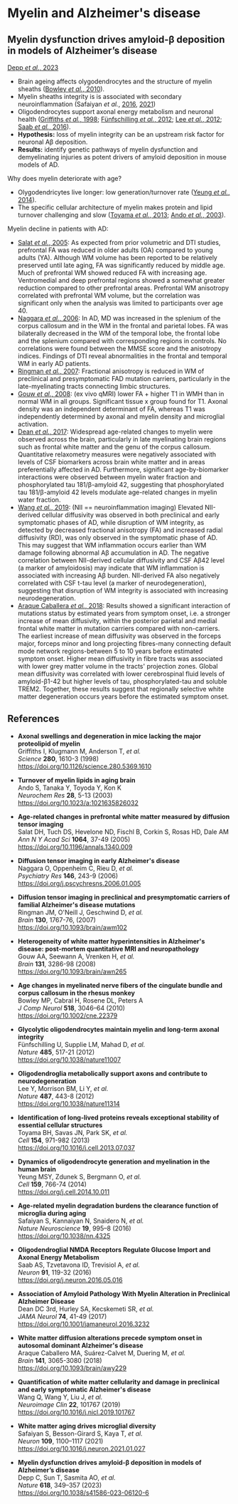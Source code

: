 # Myelin and Alzheimer's disease

## Myelin dysfunction drives amyloid-β deposition in models of Alzheimer’s disease

[Depp _et al._, 2023](#depp2023myelin)

- Brain ageing affects olygodendrocytes and the structure of myelin sheaths 
  ([Bowley _et al._, 2010](#bowley2010age)).
- Myelin sheaths integrity is is associated with secondary neuroinflammation 
  (Safaiyan _et al._, [2016](#safaiyan2016age), [2021](#safaiyan2021white))
- Oligodendrocytes support axonal energy metabolism and neuronal health 
  ([Griffiths _et al._, 1998](griffiths1998axonal); [Fünfschilling _et al._, 2012](#funfschilling2012glycolytic); 
  [Lee _et al._, 2012](#lee2012oligodendroglia); [Saab _et al._, 2016](#saab2016oligodendroglial)).
- **Hypothesis:** loss of myelin integrity can be an upstream risk factor for neuronal Aβ deposition.
- **Results:** identify genetic pathways of myelin dysfunction and demyelinating injuries as potent drivers of amyloid deposition in mouse models of AD.

Why does myelin deteriorate with age?
- Olygodendricytes live longer: low generation/turnover rate ([Yeung _et al._, 2014](#yeung2014dynamics)).
- The specific cellular architecture of myelin makes protein and lipid turnover challenging and slow
  ([Toyama _et al._, 2013](#toyama2013identification); [Ando _et al._, 2003](#ando2003turnover)).

Myelin decline in patients with AD:
- [Salat _et al._, 2005](#salat2005age): As expected from prior volumetric and DTI studies, prefrontal FA was reduced in older adults (OA) compared to young adults (YA). Although WM volume has been reported to be relatively preserved until late aging, FA was significantly reduced by middle age. Much of prefrontal WM showed reduced FA with increasing age. Ventromedial and deep prefrontal regions showed a somewhat greater reduction compared to other prefrontal areas. Prefrontal WM anisotropy correlated with prefrontal WM volume, but the correlation was significant only when the analysis was limited to participants over age 40.
- [Naggara _et al._, 2006](#naggara2006diffusion): In AD, MD was increased in the splenium of the corpus callosum and in the WM in the frontal and parietal lobes. FA was bilaterally decreased in the WM of the temporal lobe, the frontal lobe and the splenium compared with corresponding regions in controls. No correlations were found between the MMSE score and the anisotropy indices. Findings of DTI reveal abnormalities in the frontal and temporal WM in early AD patients. 
- [Ringman _et al._, 2007](#ringman2007diffusion): Fractional anisotropy is reduced in WM of preclinical and presymptomatic FAD mutation carriers, particularly in the late-myelinating tracts connecting limbic structures.
- [Gouw _et al._, 2008](#gouw2008heterogeneity): (ex vivo qMRI) lower FA + higher T1 in WMH than in normal WM in all groups. Significant tissue x group found for T1.  Axonal density was an independent determinant of FA, whereas T1 was independently determined by axonal and myelin density and microglial activation.
- [Dean _et al._, 2017](#dean2017association): Widespread age-related changes to myelin were observed across the brain, particularly in late myelinating brain regions such as frontal white matter and the genu of the corpus callosum. Quantitative relaxometry measures were negatively associated with levels of CSF biomarkers across brain white matter and in areas preferentially affected in AD. Furthermore, significant age-by-biomarker interactions were observed between myelin water fraction and phosphorylated tau 181/β-amyloid 42, suggesting that phosphorylated tau 181/β-amyloid 42 levels modulate age-related changes in myelin water fraction.
- [Wang _et al._, 2019](#wang2019quantification): (NII == neuroinflammation imaging) Elevated NII-derived cellular diffusivity was observed in both preclinical and early symptomatic phases of AD, while disruption of WM integrity, as detected by decreased fractional anisotropy (FA) and increased radial diffusivity (RD), was only observed in the symptomatic phase of AD. This may suggest that WM inflammation occurs earlier than WM damage following abnormal Aβ accumulation in AD. The negative correlation between NII-derived cellular diffusivity and CSF Aβ42 level (a marker of amyloidosis) may indicate that WM inflammation is associated with increasing Aβ burden. NII-derived FA also negatively correlated with CSF t-tau level (a marker of neurodegeneration), suggesting that disruption of WM integrity is associated with increasing neurodegeneration.
- [Araque Caballera _et al._, 2018](#araquecaballero2018white): Results showed a significant interaction of mutations status by estimated years from symptom onset, i.e. a stronger increase of mean diffusivity, within the posterior parietal and medial frontal white matter in mutation carriers compared with non-carriers. The earliest increase of mean diffusivity was observed in the forceps major, forceps minor and long projecting fibres-many connecting default mode network regions-between 5 to 10 years before estimated symptom onset. Higher mean diffusivity in fibre tracts was associated with lower grey matter volume in the tracts' projection zones. Global mean diffusivity was correlated with lower cerebrospinal fluid levels of amyloid-β1-42 but higher levels of tau, phosphorylated-tau and soluble TREM2. Together, these results suggest that regionally selective white matter degeneration occurs years before the estimated symptom onset. 

## References

- <b id="griffiths1998axonal"></b>
  **Axonal swellings and degeneration in mice lacking the major proteolipid of myelin** <br />
  Griffiths I, Klugmann M, Anderson T, _et al._ <br />
  _Science_ **280**, 1610-3 (1998) <br />
  https://doi.org/10.1126/science.280.5369.1610

- <b id="ando2003turnover"></b>
  **Turnover of myelin lipids in aging brain** <br />
  Ando S, Tanaka Y, Toyoda Y, Kon K <br />
  _Neurochem Res_ **28**, 5-13 (2003) <br />
  https://doi.org/10.1023/a:1021635826032

- <b id="salat2005age"></b>
  **Age-related changes in prefrontal white matter measured by diffusion tensor imaging** <br />
  Salat DH, Tuch DS, Hevelone ND, Fischl B, Corkin S, Rosas HD, Dale AM <br />
  _Ann N Y Acad Sci_ **1064**, 37-49 (2005) <br />
  https://doi.org/10.1196/annals.1340.009

- <b id="naggara2006diffusion"></b>
  **Diffusion tensor imaging in early Alzheimer's disease** <br />
  Naggara O, Oppenheim C, Rieu D, _et al._ <br />
  _Psychiatry Res_ **146**, 243-9 (2006) <br />
  https://doi.org/j.pscychresns.2006.01.005

- <b id="ringman2007diffusion"></b>
  **Diffusion tensor imaging in preclinical and presymptomatic carriers of familial Alzheimer's disease mutations** <br />
  Ringman JM, O'Neill J, Geschwind D, _et al._ <br />
  _Brain_ **130**, 1767-76, (2007) <br />
  https://doi.org/10.1093/brain/awm102

- <b id="gouw2008heterogeneity"></b>
  **Heterogeneity of white matter hyperintensities in Alzheimer's disease: post-mortem quantitative MRI and neuropathology** <br />
  Gouw AA, Seewann A, Vrenken H, _et al._ <br />
  _Brain_ **131**,  3286-98 (2008) <br />
  https://doi.org/10.1093/brain/awn265

- <b id="bowley2010age"></b>
  **Age changes in myelinated nerve fibers of the cingulate bundle and corpus callosum in the rhesus monkey** <br/>
  Bowley MP, Cabral H, Rosene DL, Peters A <br />
  _J Comp Neurol_ **518**, 3046–64 (2010) <br />
  https://doi.org/10.1002/cne.22379

- <b id="funfschilling2012glycolytic"></b>
  **Glycolytic oligodendrocytes maintain myelin and long-term axonal integrity** <br />
  Fünfschilling U, Supplie LM, Mahad D, _et al._ <br />
  _Nature_ **485**, 517-21 (2012) <br />
  https://doi.org/10.1038/nature11007

- <b id="lee2012oligodendroglia"></b>
  **Oligodendroglia metabolically support axons and contribute to neurodegeneration** <br />
  Lee Y, Morrison BM, Li Y, _et al._ <br />
  _Nature_ **487**, 443-8 (2012) <br />
  https://doi.org/10.1038/nature11314

- <b id="toyama2013identification"></b>
  **Identification of long-lived proteins reveals exceptional stability of essential cellular structures** <br />
  Toyama BH, Savas JN, Park SK, _et al._ <br />
  _Cell_ **154**, 971-982 (2013) <br />
  https://doi.org/10.1016/j.cell.2013.07.037

- <b id="yeung2014dynamics"></b>
  **Dynamics of oligodendrocyte generation and myelination in the human brain** <br />
  Yeung MSY, Zdunek S, Bergmann O, _et al._ <br />
  _Cell_ **159**, 766-74 (2014) <br />
  https://doi.org/j.cell.2014.10.011

- <b id="safaiyan2016age"></b>
  **Age-related myelin degradation burdens the clearance function of microglia during aging** <br />
  Safaiyan S, Kannaiyan N, Snaidero N, _et al._ <br />
  _Nature Neuroscience_ **19**, 995–8 (2016) <br />
  https://doi.org/10.1038/nn.4325
  
- <b id="saab2016oligodendroglial"></b>
  **Oligodendroglial NMDA Receptors Regulate Glucose Import and Axonal Energy Metabolism** <br />
  Saab AS, Tzvetavona ID, Trevisiol A, _et al._ <br />
  _Neuron_ **91**, 119-32 (2016) <br />
  https://doi.org/j.neuron.2016.05.016
  
- <b id="dean2017association"></b>
  **Association of Amyloid Pathology With Myelin Alteration in Preclinical Alzheimer Disease** <br />
  Dean DC 3rd, Hurley SA, Kecskemeti SR, _et al._ <br />
  _JAMA Neurol_ **74**, 41-49 (2017) <br />
  https://doi.org/10.1001/jamaneurol.2016.3232
  
- <b id="araquecaballero2018white"></b>
  **White matter diffusion alterations precede symptom onset in autosomal dominant Alzheimer's disease** <br />
  Araque Caballero MA, Suárez-Calvet M, Duering M, _et al._ <br />
  _Brain_ **141**, 3065-3080 (2018) <br />
  https://doi.org/10.1093/brain/awy229
  
- <b id="wang2019quantification"></b>
  **Quantification of white matter cellularity and damage in preclinical and early symptomatic Alzheimer's disease** <br />
  Wang Q, Wang Y, Liu J, _et al._ <br />
  _Neuroimage Clin_ **22**, 101767 (2019) <br />
  https://doi.org/10.1016/j.nicl.2019.101767
  
- <b id="safaiyan2021white"></b>
  **White matter aging drives microglial diversity** <br />
  Safaiyan S, Besson-Girard S, Kaya T, _et al._ <br />
  _Neuron_ **109**, 1100–1117 (2021) <br />
  https://doi.org/10.1016/j.neuron.2021.01.027

- <b id="depp2023myelin"></b>
  **Myelin dysfunction drives amyloid-β deposition in models of Alzheimer’s disease** <br />
  Depp C, Sun T, Sasmita AO, _et al._ <br />
  _Nature_ **618**, 349–357 (2023) <br />
  https://doi.org/10.1038/s41586-023-06120-6
